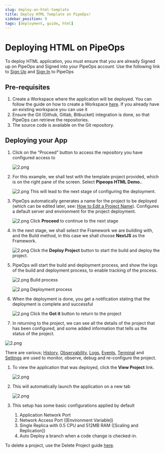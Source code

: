 ```yaml
---
slug: deploy-an-html-template
title: Deploy HTML Template on PipeOps!
sidebar_position: 9
tags: [deployment, guide, html]
---
```


# Deploying HTML on PipeOps

To deploy HTML application, you must ensure that you are already Signed up on PipeOps and Signed into your PipeOps account.
Use the following link to [Sign Up](https://console.pipeops.io/auth/signup) and [Sign In](https://console.pipeops.io/auth/signin) to PipeOps

## Pre-requisites

1. Create a Workspace where the application will be deployed. You can follow the guide on how to create a Workspace [here](/docs/Collaboration/workspaces#creating-a-new-workspace). If you already have an existing workspace you can use it
1. Ensure the Git (Github, Gitlab, Bitbucket) integration is done, so that PipeOps can retrieve the repositories.
1. The source code is available on the Git repository.

## Deploying your App

1. Click on the “Proceed” button to access the repository you have configured access to

   ![2.png](https://pub-30c11acc143348fcae20835653c5514d.r2.dev//20/34/proceed_51891a7d83.png)

1. For this example, we shall test with the template project provided, which is on the right pane of the screen. Select **Pipeops HTML Demo.**.

   ![2.png](https://pub-30c11acc143348fcae20835653c5514d.r2.dev//20/34/template_061e995a0b.png)
   This will lead to the next stage of configuring the deployment.

1. PipeOps automatically generates a name for the project to be deployed (which can be edited later, see: [How to Edit a Project Name](/docs/projects/project-setting#general-settings)). Configures a default server and environment for the project deployment.

   ![2.png](https://pub-30c11acc143348fcae20835653c5514d.r2.dev//20/34/summary_4ab76b53c8.png)
   Click **Proceed** to continue to the next stage

1. In the next stage, we shall select the Framework we are building with, and the Build method, in this case we shall choose **NextJS** as the Framework.

   ![2.png](https://pub-30c11acc143348fcae20835653c5514d.r2.dev//20/34/build_Settings_1788b2c095.png)
   Click the **Deploy Project** button to start the build and deploy the project.

1. PipeOps will start the build and deployment process, and show the logs of the build and deployment process, to enable tracking of the process.

   ![2.png](https://pub-30c11acc143348fcae20835653c5514d.r2.dev//20/34/build_Logs_05043ce639.png)
   Build process

   ![2.png](https://pub-30c11acc143348fcae20835653c5514d.r2.dev//20/34/deployed_de592c98b7.png)
   Deployment process

1. When the deployment is done, you get a notification stating that the deployment is complete and successful

   ![2.png](https://pub-30c11acc143348fcae20835653c5514d.r2.dev//20/34/deployed_Modal_5c93d02e5c.png)
   Click the **Got it** button to return to the project

1. In returning to the project, we can see all the details of the project that has been configured, and some added information that tells us the status of the project.

![2.png](https://pub-30c11acc143348fcae20835653c5514d.r2.dev//20/34/overview_75827f76e8.png)

There are various; [History](/docs/projects/project-history), [Observability](/docs/projects/project-observability), [Logs](/docs/projects/logs-and-events#accessing-logs), [Events](/docs/projects/logs-and-events#accessing-events), [Terminal](/docs/projects/terminal) and [Settings](/docs/projects/project-setting) are used to monitor, observe, debug and re-configure the project.

1. To view the application that was deployed, click the **View Project** link.

   ![2.png](https://pub-30c11acc143348fcae20835653c5514d.r2.dev//20/34/view_Project_15079e6d20.png)

1. This will automatically launch the application on a new tab

   ![2.png](https://pub-30c11acc143348fcae20835653c5514d.r2.dev//20/34/sample_ca27f571b8.png)

1. This setup has some basic configurations applied by default
   1. Application Network Port
   1. Network Access Port ([Environment Variable])
   1. Single Replica with 0.5 CPU and 512MB RAM ([Scaling and Replication])
   1. Auto Deploy a branch when a code change is checked-in.

To delete a project, use the Delete Project guide [here](/docs/projects/project-actions#delete-project).
